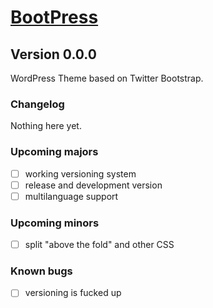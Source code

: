# [BootPress](http://bootpress.larsschweisthal.de)

## Version 0.0.0

WordPress Theme based on Twitter Bootstrap.

### Changelog
Nothing here yet.

### Upcoming majors
- [ ] working versioning system
- [ ] release and development version
- [ ] multilanguage support

### Upcoming minors
- [ ] split "above the fold" and other CSS

### Known bugs
- [ ] versioning is fucked up